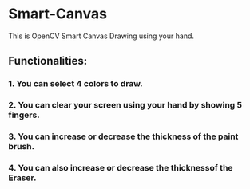 # Smart-Canvas
This is OpenCV Smart Canvas Drawing using your hand.
## Functionalities:
### 1. You can select 4 colors to draw.
### 2. You can  clear your screen using your hand by showing 5 fingers.
### 3. You can increase or decrease the thickness of the paint brush.
### 4. You can also increase or decrease the thicknessof the Eraser.
